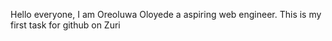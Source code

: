 Hello everyone, I am Oreoluwa Oloyede a aspiring web engineer.
This is my first task for github on Zuri